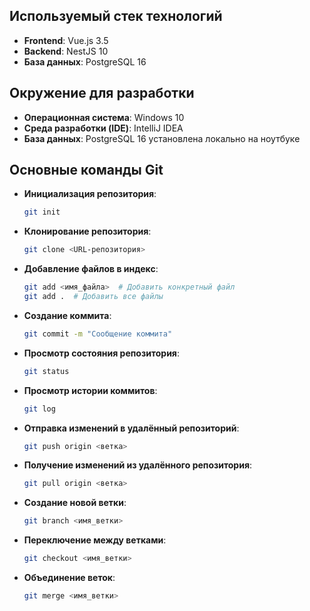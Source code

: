 ## Используемый стек технологий

- **Frontend**: Vue.js 3.5
- **Backend**: NestJS 10
- **База данных**: PostgreSQL 16

## Окружение для разработки

- **Операционная система**: Windows 10
- **Среда разработки (IDE)**: IntelliJ IDEA
- **База данных**: PostgreSQL 16 установлена локально на ноутбуке

## Основные команды Git

- **Инициализация репозитория**:
  ```sh
  git init
  ```
- **Клонирование репозитория**:
  ```sh
  git clone <URL-репозитория>
  ```
- **Добавление файлов в индекс**:
  ```sh
  git add <имя_файла>  # Добавить конкретный файл
  git add .  # Добавить все файлы
  ```
- **Создание коммита**:
  ```sh
  git commit -m "Сообщение коммита"
  ```
- **Просмотр состояния репозитория**:
  ```sh
  git status
  ```
- **Просмотр истории коммитов**:
  ```sh
  git log
  ```
- **Отправка изменений в удалённый репозиторий**:
  ```sh
  git push origin <ветка>
  ```
- **Получение изменений из удалённого репозитория**:
  ```sh
  git pull origin <ветка>
  ```
- **Создание новой ветки**:
  ```sh
  git branch <имя_ветки>
  ```
- **Переключение между ветками**:
  ```sh
  git checkout <имя_ветки>
  ```
- **Объединение веток**:
  ```sh
  git merge <имя_ветки>
  ```
